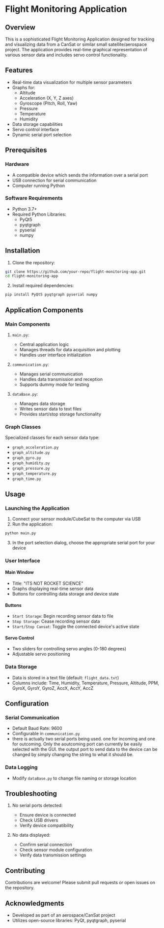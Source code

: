 # Flight Monitoring Application

## Overview

This is a sophisticated Flight Monitoring Application designed for tracking and visualizing data from a CanSat or similar small satellite/aerospace project. The application provides real-time graphical representation of various sensor data and includes servo control functionality.

## Features

- Real-time data visualization for multiple sensor parameters
- Graphs for:
  - Altitude
  - Acceleration (X, Y, Z axes)
  - Gyroscope (Pitch, Roll, Yaw)
  - Pressure
  - Temperature
  - Humidity
- Data storage capabilities
- Servo control interface
- Dynamic serial port selection

## Prerequisites

### Hardware
- A compatible device which sends the information over a serial port
- USB connection for serial communication
- Computer running Python

### Software Requirements
- Python 3.7+
- Required Python Libraries:
  - PyQt5
  - pyqtgraph
  - pyserial
  - numpy

## Installation

1. Clone the repository:
```bash
git clone https://github.com/your-repo/flight-monitoring-app.git
cd flight-monitoring-app
```

2. Install required dependencies:
```bash
pip install PyQt5 pyqtgraph pyserial numpy
```

## Application Components

### Main Components

1. `main.py`: 
   - Central application logic
   - Manages threads for data acquisition and plotting
   - Handles user interface initialization

2. `communication.py`:
   - Manages serial communication
   - Handles data transmission and reception
   - Supports dummy mode for testing

3. `dataBase.py`:
   - Manages data storage
   - Writes sensor data to text files
   - Provides start/stop storage functionality

### Graph Classes
Specialized classes for each sensor data type:
- `graph_acceleration.py`
- `graph_altitude.py`
- `graph_gyro.py`
- `graph_humidity.py`
- `graph_pressure.py`
- `graph_temperature.py`
- `graph_time.py`

## Usage

### Launching the Application

1. Connect your sensor module/CubeSat to the computer via USB
2. Run the application:
```bash
python main.py
```

3. In the port selection dialog, choose the appropriate serial port for your device

### User Interface

#### Main Window
- Title: "ITS NOT ROCKET SCIENCE"
- Graphs displaying real-time sensor data
- Buttons for controlling data storage and device state

#### Buttons
- `Start Storage`: Begin recording sensor data to file
- `Stop Storage`: Cease recording sensor data
- `Start/Stop Cansat`: Toggle the connected device's active state

#### Servo Control
- Two sliders for controlling servo angles (0-180 degrees)
- Adjustable servo positioning

### Data Storage

- Data is stored in a text file (default: `flight_data.txt`)
- Columns include: Time, Humidity, Temperature, Pressure, Altitude, PPM, GyroX, GyroY, GyroZ, AccX, AccY, AccZ

## Configuration

### Serial Communication
- Default Baud Rate: 9600
- Configurable in `communication.py`
- there is actually two serial ports being used. one for incoming and one for outcoming. Only the aoutcoming port can currently be easily selected with the GUI. the output port to send data to the device can be changed by simply changing the string to what it should be.

### Data Logging
- Modify `dataBase.py` to change file naming or storage location

## Troubleshooting

1. No serial ports detected:
   - Ensure device is connected
   - Check USB drivers
   - Verify device compatibility

2. No data displayed:
   - Confirm serial connection
   - Check sensor module configuration
   - Verify data transmission settings

## Contributing

Contributions are welcome! Please submit pull requests or open issues on the repository.

## Acknowledgments

- Developed as part of an aerospace/CanSat project
- Utilizes open-source libraries: PyQt, pyqtgraph, pyserial
